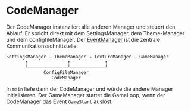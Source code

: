 # CodeManager

Der CodeManager instanziiert alle anderen Manager und
steuert den Ablauf. Er spricht direkt mit dem SettingsManager, dem Theme-Manager und dem configfileManager.
Der [EventManager](EventManager.md) ist die zentrale Kommunikationsschnittstelle.

```text
SettingsManager → ThemeManager → TextureManager → GameManager
       ↑               ↑             ↑
       └───────────────┴─────────────┘
              ConfigFileManager
                 CodeManager
```

In `main` liefe dann der CodeManager und würde die andere Manager initialisieren.
Der GameManager startet die GameLoop, wenn der CodeManager das Event `GameStart` auslöst.
